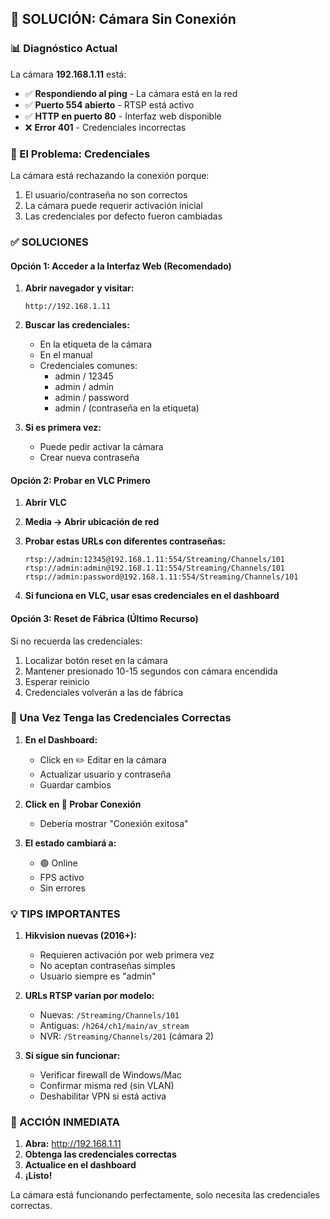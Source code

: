 ## 🔧 SOLUCIÓN: Cámara Sin Conexión

### 📊 Diagnóstico Actual

La cámara **192.168.1.11** está:
- ✅ **Respondiendo al ping** - La cámara está en la red
- ✅ **Puerto 554 abierto** - RTSP está activo
- ✅ **HTTP en puerto 80** - Interfaz web disponible
- ❌ **Error 401** - Credenciales incorrectas

### 🔑 El Problema: Credenciales

La cámara está rechazando la conexión porque:
1. El usuario/contraseña no son correctos
2. La cámara puede requerir activación inicial
3. Las credenciales por defecto fueron cambiadas

### ✅ SOLUCIONES

#### Opción 1: Acceder a la Interfaz Web (Recomendado)

1. **Abrir navegador y visitar:**
   ```
   http://192.168.1.11
   ```

2. **Buscar las credenciales:**
   - En la etiqueta de la cámara
   - En el manual
   - Credenciales comunes:
     - admin / 12345
     - admin / admin
     - admin / password
     - admin / (contraseña en la etiqueta)

3. **Si es primera vez:**
   - Puede pedir activar la cámara
   - Crear nueva contraseña

#### Opción 2: Probar en VLC Primero

1. **Abrir VLC**
2. **Media → Abrir ubicación de red**
3. **Probar estas URLs con diferentes contraseñas:**
   ```
   rtsp://admin:12345@192.168.1.11:554/Streaming/Channels/101
   rtsp://admin:admin@192.168.1.11:554/Streaming/Channels/101
   rtsp://admin:password@192.168.1.11:554/Streaming/Channels/101
   ```

4. **Si funciona en VLC, usar esas credenciales en el dashboard**

#### Opción 3: Reset de Fábrica (Último Recurso)

Si no recuerda las credenciales:
1. Localizar botón reset en la cámara
2. Mantener presionado 10-15 segundos con cámara encendida
3. Esperar reinicio
4. Credenciales volverán a las de fábrica

### 🔄 Una Vez Tenga las Credenciales Correctas

1. **En el Dashboard:**
   - Click en ✏️ Editar en la cámara
   - Actualizar usuario y contraseña
   - Guardar cambios

2. **Click en 🔌 Probar Conexión**
   - Debería mostrar "Conexión exitosa"

3. **El estado cambiará a:**
   - 🟢 Online
   - FPS activo
   - Sin errores

### 💡 TIPS IMPORTANTES

1. **Hikvision nuevas (2016+):**
   - Requieren activación por web primera vez
   - No aceptan contraseñas simples
   - Usuario siempre es "admin"

2. **URLs RTSP varían por modelo:**
   - Nuevas: `/Streaming/Channels/101`
   - Antiguas: `/h264/ch1/main/av_stream`
   - NVR: `/Streaming/Channels/201` (cámara 2)

3. **Si sigue sin funcionar:**
   - Verificar firewall de Windows/Mac
   - Confirmar misma red (sin VLAN)
   - Deshabilitar VPN si está activa

### 🚀 ACCIÓN INMEDIATA

1. **Abra:** http://192.168.1.11
2. **Obtenga las credenciales correctas**
3. **Actualice en el dashboard**
4. **¡Listo!**

La cámara está funcionando perfectamente, solo necesita las credenciales correctas.
